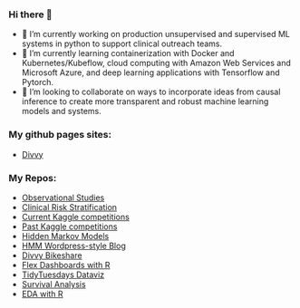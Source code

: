 ### Hi there 👋

- 🔭 I’m currently working on production unsupervised and supervised ML systems in python to support clinical outreach teams.
- 🌱 I’m currently learning containerization with Docker and Kubernetes/Kubeflow, cloud computing with Amazon Web Services and Microsoft Azure, and deep learning applications with Tensorflow and Pytorch.
- 👯 I’m looking to collaborate on ways to incorporate ideas from causal inference to create more transparent and robust machine learning models and systems.


### My github pages sites:
- [Divvy](https://zacklarsen.github.io/flex_master/Divvy_dashboard.html)


### My Repos:
- [Observational Studies](https://github.com/ZackLarsen/Observational_studies)
- [Clinical Risk Stratification](https://github.com/ZackLarsen/risk-stratification)
- [Current Kaggle competitions](https://github.com/ZackLarsen/kaggle-wids-datathon-2020)
- [Past Kaggle competitions](https://github.com/ZackLarsen/kaggle)
- [Hidden Markov Models](https://github.com/ZackLarsen/hmm)
- [HMM Wordpress-style Blog](https://zacklarsen.github.io/hmm/)
- [Divvy Bikeshare](https://zacklarsen.github.io/divvy/)
- [Flex Dashboards with R](https://zacklarsen.github.io/flex/)
- [TidyTuesdays Dataviz](https://github.com/ZackLarsen/tidy_tuesdays)
- [Survival Analysis](https://github.com/ZackLarsen/survival)
- [EDA with R](https://github.com/ZackLarsen/EDA_R)
